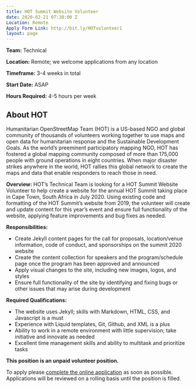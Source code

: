 ```yaml
---
title: HOT Summit Website Volunteer
date: 2020-02-21 07:38:00 Z
Location: Remote
Apply Form Link: http://bit.ly/HOTvolunteer1
layout: page
---
```


**Team:** Technical

**Location:** Remote; we welcome applications from any location 

**Timeframe:** 3-4 weeks in total 

**Start Date:** ASAP

**Hours Required:** 4-5 hours per week

## About HOT
Humanitarian OpenStreetMap Team (HOT) is a US-based NGO and global community of thousands of volunteers working together to use maps and open data for humanitarian response and the Sustainable Development Goals. As the world’s preeminent participatory mapping NGO, HOT has fostered a global mapping community composed of more than 175,000 people with ground operations in eight countries. When major disaster strikes anywhere in the world, HOT rallies this global network to create the maps and data that enable responders to reach those in need.

**Overview:**
HOT’s Technical Team is looking for a HOT Summit Website Volunteer to help create a website for the annual HOT Summit taking place in Cape Town, South Africa in July 2020. Using existing code and formatting of the HOT Summit’s website from 2019, the volunteer will create and update content for this year’s event and ensure full functionality of the website, applying feature improvements and bug fixes as needed.

**Responsibilities:**

* Create Jekyll content pages for the call for proposals, location/venue information, code of conduct, and sponsorships on the summit 2020 website
* Create the content collection for speakers and the program/schedule page once the program has been approved and announced 
* Apply visual changes to the site, including new images, logos, and styles 
* Ensure full functionality of the site by identifying and fixing bugs or other issues that may arise during development 


**Required Qualifications:**
* The website uses Jekyll; skills with Markdown, HTML, CSS, and Javascript is a must
* Experience with Liquid templates, Git, Github, and XML is a plus
* Ability to work in a remote environment with little supervision; take initiative and innovate as needed
* Excellent time management skills and ability to multitask and prioritize tasks


**This position is an unpaid volunteer position.**

To apply please [complete the online application](http://bit.ly/HOTvolunteer1) as soon as possible. Applications will be reviewed on a rolling basis until the position is filled.
